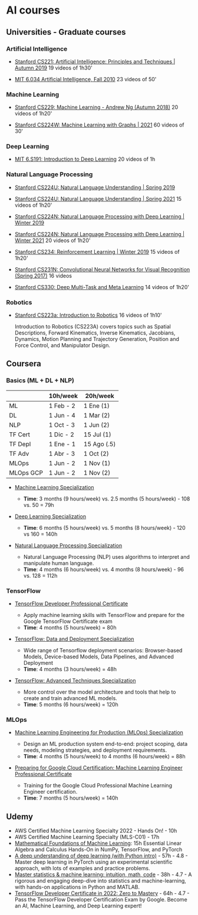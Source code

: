 # AI courses

## Universities - Graduate courses

### Artificial Intelligence

- [Stanford CS221: Artificial Intelligence: Principles and Techniques | Autumn 2019](https://www.youtube.com/playlist?list=PLoROMvodv4rO1NB9TD4iUZ3qghGEGtqNX)
  19 videos of 1h30'

- [MIT 6.034 Artificial Intelligence, Fall 2010](https://www.youtube.com/playlist?list=PLUl4u3cNGP63gFHB6xb-kVBiQHYe_4hSi)
  23 videos of 50'

### Machine Learning

- [Stanford CS229: Machine Learning - Andrew Ng (Autumn 2018)](https://www.youtube.com/playlist?list=PLoROMvodv4rMiGQp3WXShtMGgzqpfVfbU)
  20 videos of 1h20'

- [Stanford CS224W: Machine Learning with Graphs | 2021](https://www.youtube.com/playlist?list=PLoROMvodv4rPLKxIpqhjhPgdQy7imNkDn)
  60 videos of 30'

### Deep Learning

- [MIT 6.S191: Introduction to Deep Learning](https://www.youtube.com/playlist?list=PLtBw6njQRU-rwp5__7C0oIVt26ZgjG9NI)
  20 videos of 1h

### Natural Language Processing

- [Stanford CS224U: Natural Language Understanding | Spring 2019](https://www.youtube.com/playlist?list=PLoROMvodv4rObpMCir6rNNUlFAn56Js20)
- [Stanford CS224U: Natural Language Understanding | Spring 2021](https://www.youtube.com/playlist?list=PLoROMvodv4rObpMCir6rNNUlFAn56Js20)
  15 videos of 1h20'

- [Stanford CS224N: Natural Language Processing with Deep Learning | Winter 2019](https://www.youtube.com/playlist?list=PLoROMvodv4rOhcuXMZkNm7j3fVwBBY42z)
- [Stanford CS224N: Natural Language Processing with Deep Learning | Winter 2021](https://www.youtube.com/playlist?list=PLoROMvodv4rOSH4v6133s9LFPRHjEmbmJ)
  20 videos of 1h20'

- [Stanford CS234: Reinforcement Learning | Winter 2019](https://www.youtube.com/playlist?list=PLoROMvodv4rOSOPzutgyCTapiGlY2Nd8u)
  15 videos of 1h20'

- [Stanford CS231N: Convolutional Neural Networks for Visual Recognition (Spring 2017)](https://www.youtube.com/playlist?list=PL3FW7Lu3i5JvHM8ljYj-zLfQRF3EO8sYv)
  16 videos

- [Stanford CS330: Deep Multi-Task and Meta Learning](https://www.youtube.com/playlist?list=PLoROMvodv4rMC6zfYmnD7UG3LVvwaITY5)
  14 videos of 1h20'

### Robotics

- [Stanford CS223a: Introduction to Robotics](https://www.youtube.com/playlist?list=PL65CC0384A1798ADF) 16 videos of 1h10'

  Introduction to Robotics (CS223A) covers topics such as Spatial Descriptions, Forward Kinematics, Inverse Kinematics, Jacobians, Dynamics, Motion Planning and Trajectory Generation, Position and Force Control, and Manipulator Design.

## Coursera

### Basics (ML + DL + NLP)

|         |10h/week | 20h/week   |
|---------|---------|----------  |
|ML       |1 Feb - 2| 1 Ene  (1) |
|DL       |1 Jun - 4| 1 Mar  (2) |
|NLP      |1 Oct - 3| 1 Jun  (2) |
|TF Cert  |1 Dic - 2| 15 Jul (1) |
|TF Depl  |1 Ene - 1| 15 Ago (.5)|
|TF Adv   |1 Abr - 3| 1 Oct  (2) |
|MLOps    |1 Jun - 2| 1 Nov  (1) |
|MLOps GCP|1 Jun - 2| 1 Nov  (2) |


- [Machine Learning Specialization](https://www.coursera.org/specializations/machine-learning-introduction) 

  - **Time**: 3 months (9 hours/week) vs. 2.5 months (5 hours/week) - 108 vs. 50 = 79h

- [Deep Learning Specialization](https://www.coursera.org/specializations/deep-learning)

  - **Time**: 6 months (5 hours/week) vs. 5 months (8 hours/week) - 120 vs 160 = 140h

- [Natural Language Processing Specialization](https://www.coursera.org/specializations/natural-language-processing)

  - Natural Language Processing (NLP) uses algorithms to interpret and manipulate human language. 
  - **Time**: 4 months (6 hours/week) vs. 4 months (8 hours/week) - 96 vs. 128 = 112h

### TensorFlow

- [TensorFlow Developer Professional Certificate](https://www.coursera.org/professional-certificates/tensorflow-in-practice) 

  - Apply machine learning skills with TensorFlow and prepare for the Google TensorFlow Certificate exam
  - **Time**: 4 months (5 hours/week) = 80h

- [TensorFlow: Data and Deployment Specialization](https://www.coursera.org/specializations/tensorflow-data-and-deployment)

  - Wide range of Tensorflow deployment scenarios: Browser-based Models, Device-based Models, Data Pipelines, and Advanced Deployment 
  - **Time**: 4 months (3 hours/week) = 48h

- [TensorFlow: Advanced Techniques Specialization](https://www.coursera.org/specializations/tensorflow-advanced-techniques)

  - More control over the model architecture and tools that help to create and train advanced ML models.
  - **Time**: 5 months (6 hours/week) = 120h 

### MLOps

- [Machine Learning Engineering for Production (MLOps) Specialization](https://www.coursera.org/specializations/machine-learning-engineering-for-production-mlops)

  - Design an ML production system end-to-end: project scoping, data needs, modeling strategies, and deployment requirements.
  - **Time**: 4 months (5 hours/week) to 4 months (6 hours/week) = 88h

- [Preparing for Google Cloud Certification: Machine Learning Engineer Professional Certificate](https://www.coursera.org/professional-certificates/preparing-for-google-cloud-machine-learning-engineer-professional-certificate)

  - Training for the Google Cloud Professional Machine Learning Engineer certification.
  - **Time**: 7 months (5 hours/week) = 140h

## Udemy

- AWS Certified Machine Learning Specialty 2022 - Hands On! - 10h
- AWS Certified Machine Learning Specialty (MLS-C01) - 17h
- [Mathematical Foundations of Machine Learning](https://avaloq.udemy.com/course/machine-learning-data-science-foundations-masterclass/): 15h
  Essential Linear Algebra and Calculus Hands-On in NumPy, TensorFlow, and PyTorch
- [A deep understanding of deep learning (with Python intro)](https://avaloq.udemy.com/course/deeplearning_x/) - 57h - 4.8 -
  Master deep learning in PyTorch using an experimental scientific approach, with lots of examples and practice problems.
- [Master statistics & machine learning: intuition, math, code](https://avaloq.udemy.com/course/statsml_x/) - 38h - 4.7 -
  A rigorous and engaging deep-dive into statistics and machine-learning, with hands-on applications in Python and MATLAB.
- [TensorFlow Developer Certificate in 2022: Zero to Mastery](https://avaloq.udemy.com/course/tensorflow-developer-certificate-machine-learning-zero-to-mastery/) - 64h - 4.7 -
  Pass the TensorFlow Developer Certification Exam by Google. Become an AI, Machine Learning, and Deep Learning expert!
